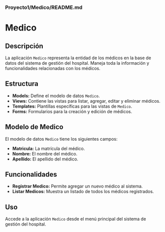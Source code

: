 ### Proyecto1/Medico/README.md

# Medico

## Descripción

La aplicación `Medico` representa la entidad de los médicos en la base de datos del sistema de gestión del hospital. Maneja toda la información y funcionalidades relacionadas con los médicos.

## Estructura

-   **Models:** Define el modelo de datos `Medico`.
-   **Views:** Contiene las vistas para listar, agregar, editar y eliminar médicos.
-   **Templates:** Plantillas específicas para las vistas de `Medico`.
-   **Forms:** Formularios para la creación y edición de médicos.

## Modelo de Medico

El modelo de datos `Medico` tiene los siguientes campos:

-   **Matricula:** La matrícula del médico.
-   **Nombre:** El nombre del médico.
-   **Apellido:** El apellido del médico.

## Funcionalidades

-   **Registrar Medico:** Permite agregar un nuevo médico al sistema.
-   **Listar Medicos:** Muestra un listado de todos los médicos registrados.

## Uso

Accede a la aplicación `Medico` desde el menú principal del sistema de gestión del hospital.
